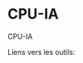 <link href="https://cdn.jsdelivr.net/npm/bootstrap@5.2.3/dist/css/bootstrap.min.css" rel="stylesheet">

# CPU-IA
CPU-IA

Liens vers les outils:
